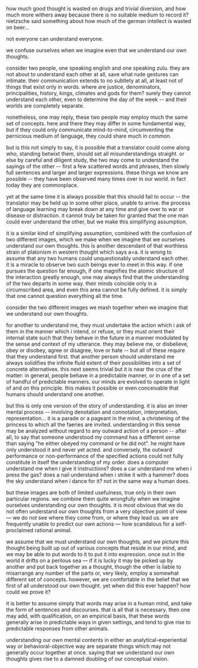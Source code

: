 how much good thought is wasted on drugs and trivial diversion, and how much more withers away because there is no suitable medium to record it? nietzsche said something about how much of the german intellect is wasted on beer...


not everyone can understand everyone.


we confuse ourselves when we imagine even that we understand our own thoughts.


consider two people, one speaking english and one speaking zulu. they are not about to understand each other at all, save what rude gestures can intimate. their communication extends to no subtlety at all, at least not of things that exist only in words. where are justice, denominators, principalities, history, kings, climates and gods for them? surely they cannot understand each other, even to determine the day of the week -- and their worlds are completely separate.

nonetheless, one may reply, these two people may employ much the same set of concepts. here and there they may differ in some fundamental way, but if they could only communicate mind-to-mind, circumventing the pernicious medium of language, they could share much in common.

but is this not simply to say, it is possible that a translator could come along who, standing betwixt them, should set all misunderstandings straight. or else by careful and diligent study, the two may come to understand the sayings of the other -- first a few scattered words and phrases, then slowly full sentences and larger and larger expressions. these things we know are possible -- they have been observed many times over in our world. in fact today they are commonplace.

yet at the same time it is always possible that this should fail to occur -- the translator may be held up in some other place, unable to arrive. the process of language learning may break down at any time and give over to war or disease or distraction. it cannot truly be taken for granted that the one man could ever understand the other, but we make this simplifying assumption.

it is a similar kind of simplifying assumption, combined with the confusion of two different images, which we make when we imagine that we ourselves understand our own thoughts. this is another descendant of that worthless strain of platonism in western thought which says a=a. it is wrong to assume that any two humans could unquestionably understand each other. it is a miracle to observe two such beings ever to meet in this way. if one pursues the question far enough, if one magnifies the atomic structure of the interaction greatly enough, one may always find that the understanding of the two departs in some way. their minds coincide only in a circumscribed area, and even this area cannot be fully defined. it is simply that one cannot question everything all the time.

consider the two different images we mash together when we imagine that we understand our own thoughts.

for another to understand me, they must undertake the action which i ask of them in the manner which i intend, or refuse, or they must orient their internal state such that they behave in the future in a manner modulated by the sense and context of my utterance. they may believe me, or disbelieve, obey or disobey, agree or disagree, love or hate -- but all of these require that they understand first. that another person should understand me always solidifies the infinite fluid extent of their possibilities into a set of concrete alternatives. this next seems trivial but it is near the crux of the matter: in general, people behave in a predictable manner, or in one of a set of handful of predictable manners. our minds are evolved to operate in light of and on this principle. this makes it possible or even conceivable that humans should understand one another.

but this is only one version of the story of understanding. it is also an inner mental process -- involving denotation and connotation, interpretation, representation... it is a parade or a pageant in the mind, a christening of the princess to which all the faeries are invited. understanding in this sense may be analyzed without regard to any outward action of a person -- after all, to say that someone understood my command has a different sense than saying "he either obeyed my command or he did not". he might have only understood it and never yet acted. and conversely, the outward performance or non-performance of the specified actions could not fully constitute in itself the understanding of my order. does a computer understand me when i give it instructions? does a car understand me when i press the gas? does a nail understand when i strike it with a hammer? does the sky understand when i dance for it? not in the same way a human does.

but these images are both of limited usefulness, true only in their own particular regions. we combine them quite wrongfully when we imagine ourselves understanding our own thoughts. it is most obvious that we do not often understand our own thoughts from a very objective point of view — we do not see where they come from, or where they lead us. we are frequently unable to predict our own actions — how scandalous for a self-proclaimed rational animal.

we assume that we must understand our own thoughts, and we picture this thought being built up out of various concepts that reside in our mind, and we may be able to put words to it to put it into expression. once out in the world it drifts on a perilous sea — if it is lucky it may be picked up by another and put back together as a thought, though the other is liable to misarrange any number of the parts or, very likely, employ a somewhat different set of concepts. however, we are comfortable in the belief that we first of all understood our own thought. yet when did this ever happen? how could we prove it?

it is better to assume simply that words may arise in a human mind, and take the form of sentences and discourses. that is all that is necessary. then one may add, with qualification, on an empirical basis, that these words generally arise in predictable ways in given settings, and tend to give rise to predictable responses from other animals.

understanding our own mental contents in either an analytical-experiential way or behavioral-objective way are separate things which may not generally occur together at once. saying that we understand our own thoughts gives rise to a damned doubling of our conceptual vision.